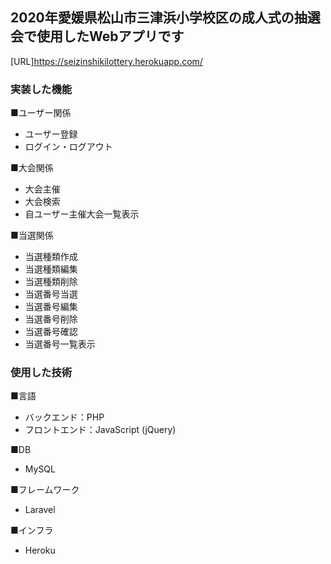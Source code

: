 ## 2020年愛媛県松山市三津浜小学校区の成人式の抽選会で使用したWebアプリです
[URL]https://seizinshikilottery.herokuapp.com/
<h3>実装した機能</h3>
    <p>■ユーザー関係</p>
    <ul>
        <li>ユーザー登録</li>
        <li>ログイン・ログアウト</li>
    </ul>
    <p>■大会関係</p>
    <ul>
        <li>大会主催</li>
        <li>大会検索</li>
        <li>自ユーザー主催大会一覧表示</li>
    </ul>
    <p>■当選関係</p>
    <ul>
        <li>当選種類作成</li>
        <li>当選種類編集</li>
        <li>当選種類削除</li>
        <li>当選番号当選</li>
        <li>当選番号編集</li>
        <li>当選番号削除</li>
        <li>当選番号確認</li>
        <li>当選番号一覧表示</li>
    </ul>
    <h3>使用した技術</h3>
    <p>■言語</p>
    <ul>
        <li>バックエンド：PHP</li>
        <li>フロントエンド：JavaScript (jQuery)</li>
    </ul>
    <p>■DB</p>
    <ul>
        <li>MySQL</li>
    </ul>
    <p>■フレームワーク</p>
    <ul>
        <li>Laravel</li>
    </ul>
    <p>■インフラ</p>
    <ul>
        <li>Heroku</li>
    </ul>
